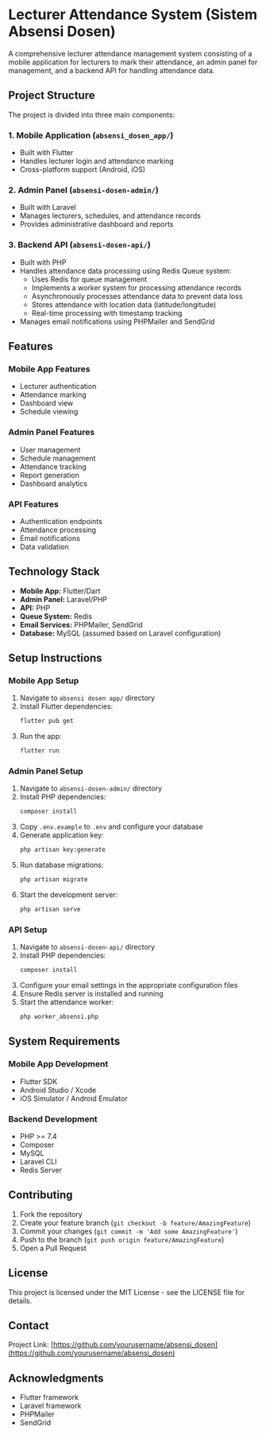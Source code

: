 # Lecturer Attendance System (Sistem Absensi Dosen)

A comprehensive lecturer attendance management system consisting of a mobile application for lecturers to mark their attendance, an admin panel for management, and a backend API for handling attendance data.

## Project Structure

The project is divided into three main components:

### 1. Mobile Application (`absensi_dosen_app/`)

- Built with Flutter
- Handles lecturer login and attendance marking
- Cross-platform support (Android, iOS)

### 2. Admin Panel (`absensi-dosen-admin/`)

- Built with Laravel
- Manages lecturers, schedules, and attendance records
- Provides administrative dashboard and reports

### 3. Backend API (`absensi-dosen-api/`)

- Built with PHP
- Handles attendance data processing using Redis Queue system:
  - Uses Redis for queue management
  - Implements a worker system for processing attendance records
  - Asynchronously processes attendance data to prevent data loss
  - Stores attendance with location data (latitude/longitude)
  - Real-time processing with timestamp tracking
- Manages email notifications using PHPMailer and SendGrid

## Features

### Mobile App Features

- Lecturer authentication
- Attendance marking
- Dashboard view
- Schedule viewing

### Admin Panel Features

- User management
- Schedule management
- Attendance tracking
- Report generation
- Dashboard analytics

### API Features

- Authentication endpoints
- Attendance processing
- Email notifications
- Data validation

## Technology Stack

- **Mobile App:** Flutter/Dart
- **Admin Panel:** Laravel/PHP
- **API:** PHP
- **Queue System:** Redis
- **Email Services:** PHPMailer, SendGrid
- **Database:** MySQL (assumed based on Laravel configuration)

## Setup Instructions

### Mobile App Setup

1. Navigate to `absensi dosen app/` directory
2. Install Flutter dependencies:
   ```bash
   flutter pub get
   ```
3. Run the app:
   ```bash
   flutter run
   ```

### Admin Panel Setup

1. Navigate to `absensi-dosen-admin/` directory
2. Install PHP dependencies:
   ```bash
   composer install
   ```
3. Copy `.env.example` to `.env` and configure your database
4. Generate application key:
   ```bash
   php artisan key:generate
   ```
5. Run database migrations:
   ```bash
   php artisan migrate
   ```
6. Start the development server:
   ```bash
   php artisan serve
   ```

### API Setup

1. Navigate to `absensi-dosen-api/` directory
2. Install PHP dependencies:
   ```bash
   composer install
   ```
3. Configure your email settings in the appropriate configuration files
4. Ensure Redis server is installed and running
5. Start the attendance worker:
   ```bash
   php worker_absensi.php
   ```

## System Requirements

### Mobile App Development

- Flutter SDK
- Android Studio / Xcode
- iOS Simulator / Android Emulator

### Backend Development

- PHP >= 7.4
- Composer
- MySQL
- Laravel CLI
- Redis Server

## Contributing

1. Fork the repository
2. Create your feature branch (`git checkout -b feature/AmazingFeature`)
3. Commit your changes (`git commit -m 'Add some AmazingFeature'`)
4. Push to the branch (`git push origin feature/AmazingFeature`)
5. Open a Pull Request

## License

This project is licensed under the MIT License - see the LICENSE file for details.

## Contact

Project Link: [https://github.com/yourusername/absensi_dosen](https://github.com/yourusername/absensi_dosen)

## Acknowledgments

- Flutter framework
- Laravel framework
- PHPMailer
- SendGrid
